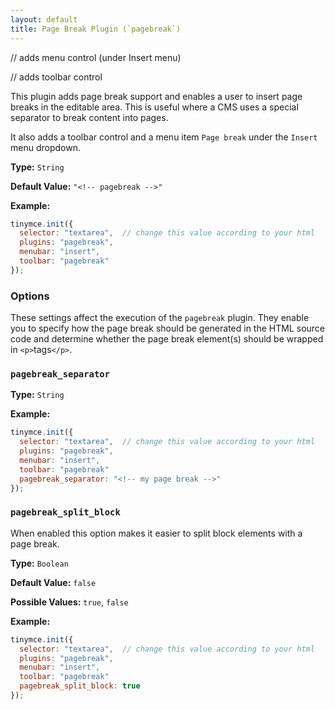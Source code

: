 ```yaml
---
layout: default
title: Page Break Plugin (`pagebreak`)
---
```


// adds menu control (under Insert menu)

// adds toolbar control

This plugin adds page break support and enables a user to insert page breaks in the editable area. This is useful where a CMS uses a special separator to break content into pages.

It also adds a toolbar control and a menu item `Page break` under the `Insert` menu dropdown.

**Type:** `String`

**Default Value:** `"<!-- pagebreak -->"`

**Example:**

```js
tinymce.init({
  selector: "textarea",  // change this value according to your html
  plugins: "pagebreak",
  menubar: "insert",
  toolbar: "pagebreak"
});
```

### Options

These settings affect the execution of the `pagebreak` plugin. They enable you to specify how the page break should be generated in the HTML source code and determine whether the page break element(s) should be wrapped in `<p>`tags`</p>`.

### `pagebreak_separator`

**Type:** `String`

**Example:**

```js
tinymce.init({
  selector: "textarea",  // change this value according to your html
  plugins: "pagebreak",
  menubar: "insert",
  toolbar: "pagebreak"
  pagebreak_separator: "<!-- my page break -->"
});
```

### `pagebreak_split_block`

When enabled this option makes it easier to split block elements with a page break.

**Type:** `Boolean`

**Default Value:** `false`

**Possible Values:** `true`, `false`

**Example:**

```js
tinymce.init({
  selector: "textarea",  // change this value according to your html
  plugins: "pagebreak",
  menubar: "insert",
  toolbar: "pagebreak"
  pagebreak_split_block: true
});
```
